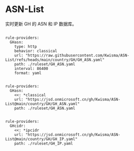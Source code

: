 
# ASN-List

实时更新 GH 的 ASN 和 IP 数据库。

<pre><code class="language-javascript">
rule-providers:
  GHasn:
    type: http
    behavior: classical
    url: "https://raw.githubusercontent.com/Kwisma/ASN-List/refs/heads/main/country/GH/GH_ASN.yaml"
    path: ./ruleset/GH_ASN.yaml
    interval: 86400
    format: yaml
</code></pre>

<pre><code class="language-javascript">
rule-providers:
  GHasn:
    <<: *classical
    url: "https://jsd.onmicrosoft.cn/gh/Kwisma/ASN-List@main/country/GH/GH_ASN.yaml"
    path: ./ruleset/GH_ASN.yaml
</code></pre>

<pre><code class="language-javascript">
rule-providers:
  GHcidr:
    <<: *ipcidr
    url: "https://jsd.onmicrosoft.cn/gh/Kwisma/ASN-List@main/country/GH/GH_IP.yaml"
    path: ./ruleset/GH_IP.yaml
</code></pre>